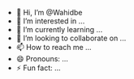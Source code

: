 - 👋 Hi, I’m @Wahidbe
- 👀 I’m interested in ...
- 🌱 I’m currently learning ...
- 💞️ I’m looking to collaborate on ...
- 📫 How to reach me ...
- 😄 Pronouns: ...
- ⚡ Fun fact: ...

<!---
Wahidbe/Wahidbe is a ✨ special ✨ repository because its `README.md` (this file) appears on your GitHub profile.
You can click the Preview link to take a look at your changes.
--->
